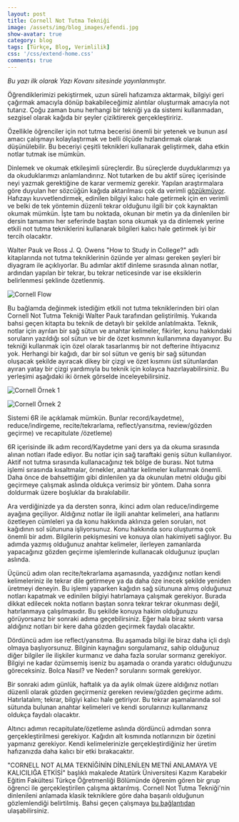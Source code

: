 ```yaml
---
layout: post
title: Cornell Not Tutma Tekniği
image: /assets/img/blog_images/efendi.jpg
show-avatar: true
category: blog
tags: [Türkçe, Blog, Verimlilik]
css: '/css/extend-home.css'
comments: true
---
```


*Bu yazı ilk olarak Yazı Kovanı sitesinde yayınlanmıştır.*

Öğrendiklerimizi pekiştirmek, uzun süreli hafızamıza aktarmak, bilgiyi geri çağırmak amacıyla dönüp bakabileceğimiz alıntılar oluşturmak amacıyla not tutarız. Çoğu zaman bunu herhangi bir tekniği ya da sistemi kullanmadan, sezgisel olarak kağıda bir şeyler çiziktirerek gerçekleştiririz.

Özellikle öğrenciler için not tutma becerisi önemli bir yetenek ve bunun asıl amacı çalışmayı kolaylaştırmak ve belli ölçüde hızlandırmak olarak düşünülebilir.  Bu beceriyi çeşitli teknikleri kullanarak geliştirmek, daha etkin notlar tutmak ise mümkün.

Dinlemek ve okumak etkileşimli süreçlerdir. Bu süreçlerde duyduklarımızı ya da okuduklarımızı anlamlandırırız. Not tutarken de bu aktif süreç içerisinde neyi yazmak gerektiğine de karar vermemiz gerekir. Yapılan araştırmalara göre duyulan her sözcüğün kağıda aktarılması çok da verimli [gözükmüyor](https://www.scientificamerican.com/article/a-learning-secret-don-t-take-notes-with-a-laptop/). Hafızayı kuvvetlendirmek, edinilen bilgiyi kalıcı hale getirmek için en verimli ve belki de tek yöntemin düzenli tekrar olduğunu ilgili bir çok kaynaktan okumak mümkün. İşte tam bu noktada, okunan bir metin ya da dinlenilen bir dersin tamamını her seferinde baştan sona okumak ya da dinlemek yerine etkili not tutma tekniklerini kullanarak bilgileri kalıcı hale getirmek iyi bir tercih olacaktır.

Walter Pauk ve Ross J. Q. Owens "How to Study in College?" adlı kitaplarında not tutma tekniklerinin özünde yer alması gereken şeyleri bir diyagram ile açıklıyorlar. Bu adımlar aktif dinleme sırasında alınan notlar, ardından yapılan bir tekrar, bu tekrar neticesinde var ise eksiklerin belirlenmesi şeklinde özetlenmiş.

![Cornell Flow](/assets/img/blog_images/cornell_chart.png) 

Bu bağlamda değinmek istediğim etkili not tutma tekniklerinden biri olan Cornell Not Tutma Tekniği Walter Pauk tarafından geliştirilmiş. Yukarıda bahsi geçen kitapta bu teknik de detaylı bir şekilde anlatılmakta.  Teknik, notlar için ayrılan bir sağ sütun ve anahtar kelimeler, fikirler, konu hakkındaki soruların yazıldığı sol sütun ve bir de özet kısmının  kullanımına dayanıyor. Bu tekniği kullanmak için özel olarak tasarlanmış bir not defterine ihtiyacınız yok. Herhangi bir kağıdı, dar bir sol sütun ve geniş bir sağ sütundan oluşacak şekilde ayıracak dikey bir çizgi ve özet kısmını üst sütunlardan ayıran yatay bir çizgi yardımıyla bu teknik için kolayca hazırlayabilirsiniz. Bu yerleşimi aşağıdaki iki örnek görselde inceleyebilirsiniz.

![Cornell Örnek 1](/assets/img/blog_images/cornell_layout.jpg)

![Cornell Örnek 2](/assets/img/blog_images/cornell_pad.jpg)

Sistemi 6R ile açıklamak mümkün. Bunlar record/kaydetme), reduce/indirgeme, recite/tekrarlama, reflect/yansıtma, review/gözden geçirme) ve recapitulate /özetleme)

6R içerisinde ilk adım record/Kaydetme yani ders ya da okuma sırasında alınan notları ifade ediyor. Bu notlar için sağ taraftaki geniş sütun kullanılıyor. Aktif not tutma sırasında kullanacağınız tek bölge de burası. Not tutma işlemi sırasında kısaltmalar, örnekler, anahtar kelimeler kullanmak önemli. Daha önce de bahsettiğim gibi dinlenilen ya da okunulan metni olduğu gibi geçirmeye çalışmak aslında oldukça verimsiz bir yöntem. Daha sonra doldurmak üzere boşluklar da bırakılabilir.

Ara verdiğinizde ya da dersten sonra, ikinci adım olan reduce/indirgeme ayağına geçiliyor. Aldığınız notlar ile ilgili anahtar kelimeleri, ana hatlarını özetleyen cümleleri ya da konu hakkında aklınıza gelen soruları, not kağıdının sol sütununa işliyorsunuz. Konu hakkında soru oluşturma çok önemli bir adım. Bilgilerin pekişmesini ve konuya olan hakimiyeti sağlıyor. Bu adımda yazmış olduğunuz anahtar kelimeler, ilerleyen zamanlarda yapacağınız gözden geçirme işlemlerinde kullanacak olduğunuz ipuçları aslında.

Üçüncü adım olan recite/tekrarlama aşamasında, yazdığınız notları kendi kelimeleriniz ile tekrar dile getirmeye ya da daha öze inecek şekilde yeniden üretmeyi deneyin. Bu işlemi yaparken kağıdın sağ sütununa almış olduğunuz notları kapatmak ve  edinilen bilgiyi hatırlamaya çalışmak gerekiyor. Burada dikkat edilecek nokta notların baştan sonra tekrar tekrar okunması değil, hatırlanmaya çalışılmasıdır.  Bu şekilde konuya hakim olduğunuzu görüyorsanız bir sonraki adıma geçebilirsiniz. Eğer hala biraz sıkıntı varsa aldığınız notları bir kere daha gözden geçirmek faydalı olacaktır.

Dördüncü adım ise reflect/yansıtma. Bu aşamada bilgi ile biraz daha içli dışlı olmaya başlıyorsunuz. Bilginin kaynağını sorgulamanız, sahip olduğunuz diğer bilgiler ile ilişkiler kurmanız ve daha fazla sorular sormanız gerekiyor. Bilgiyi ne kadar özümsemiş iseniz bu aşamada o oranda yaratıcı olduğunuzu göreceksiniz.  Bolca Nasıl? ve Neden? sorularını sormak gerekiyor.

Bir sonraki adım günlük, haftalık ya da aylık olmak üzere aldığınız notları düzenli olarak gözden geçirmeniz gereken review/gözden geçirme adımı. Hatırlatalım; tekrar, bilgiyi kalıcı hale getiriyor. Bu tekrar aşamalarında sol sütunda bulunan anahtar kelimeleri ve kendi sorularınızı kullanmanız oldukça faydalı olacaktır.

Altıncı adımın recapitulate/özetleme aslında dördüncü adımdan sonra gerçekleştirilmesi gerekiyor. Kağıdın alt kısmında notlarınızın bir özetini yapmanız gerekiyor. Kendi kelimelerinizle gerçekleştirdiğiniz her üretim hafızanızda daha kalıcı bir etki bırakacaktır.

"CORNELL NOT ALMA TEKNİĞİNİN DİNLENİLEN METNİ ANLAMAYA VE KALICILIĞA ETKİSİ" başlıklı makalede Atatürk Üniversitesi Kazım Karabekir Eğitim Fakültesi Türkçe Öğretmenliği Bölümünde öğrenim gören bir grup öğrenci ile gerçekleştirilen çalışma aktarılmış. Cornell Not Tutma Tekniği'nin dinlenileni anlamada klasik tekniklere göre daha başarılı olduğunun gözlemlendiği belirtilmiş. Bahsi geçen çalışmaya [bu bağlantıdan](http://birimler.dpu.edu.tr/app/views/panel/ckfinder/userfiles/17/files/DERG_/29/29-36.pdf) ulaşabilirsiniz.

